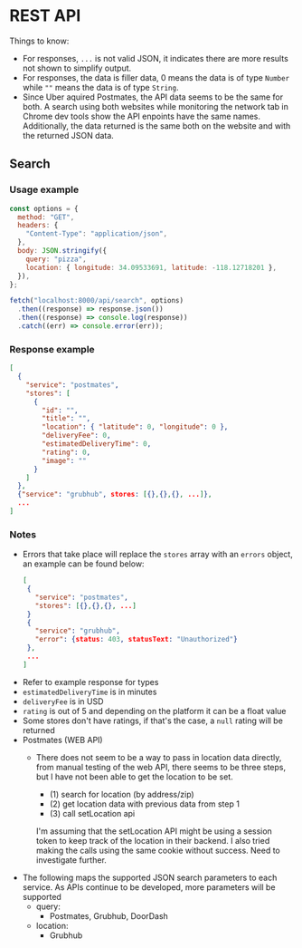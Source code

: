 # REST API

Things to know:
- For responses, `...` is not valid JSON, it indicates there are more results not shown to simplify output.
- For responses, the data is filler data, 0 means the data is of type `Number` while `""` means
  the data is of type `String`.
- Since Uber aquired Postmates, the API data seems to be the same for both. A search using both
  websites while monitoring the network tab in Chrome dev tools show the API enpoints have the
  same names. Additionally, the data returned is the same both on the website and with the 
  returned JSON data.

## Search

### Usage example
```javascript
const options = {
  method: "GET",
  headers: {
    "Content-Type": "application/json",
  },
  body: JSON.stringify({
    query: "pizza",
    location: { longitude: 34.09533691, latitude: -118.12718201 },
  }),
};

fetch("localhost:8000/api/search", options)
  .then((response) => response.json())
  .then((response) => console.log(response))
  .catch((err) => console.error(err));
```

### Response example
```json
[
  {
    "service": "postmates",
    "stores": [
      {
        "id": "",
        "title": "",
        "location": { "latitude": 0, "longitude": 0 },
        "deliveryFee": 0,
        "estimatedDeliveryTime": 0,
        "rating": 0,
        "image": ""
      }
    ]
  },
  {"service": "grubhub", stores: [{},{},{}, ...]},
  ...
]
```

### Notes
- Errors that take place will replace the `stores` array with an `errors` object, an example can
  be found below:
  ```json
  [
   {
     "service": "postmates",
     "stores": [{},{},{}, ...]
   }
   {
     "service": "grubhub",
     "error": {status: 403, statusText: "Unauthorized"}
   },
   ...
  ]   
  ```
-  Refer to example response for types
- `estimatedDeliveryTime` is in minutes
- `deliveryFee` is in USD
- `rating` is out of 5 and depending on the platform it can be a float value
- Some stores don't have ratings, if that's the case, a `null` rating will be returned
- Postmates (WEB API)
  - There does not seem to be a way to pass in location data directly, from manual testing
    of the web API, there seems to be three steps, but I have not been able to get the
    location to be set.
    - (1) search for location (by address/zip)
    - (2) get location data with previous data from step 1 
    - (3) call setLocation api
  
    I'm assuming that the setLocation API might be using a session token to
    keep track of the location in their backend. I also tried making the calls
    using the same cookie without success. Need to investigate further.
- The following maps the supported JSON search parameters to each service. As APIs
  continue to be developed, more parameters will be supported
    - query:
      - Postmates, Grubhub, DoorDash
    - location:
      - Grubhub
